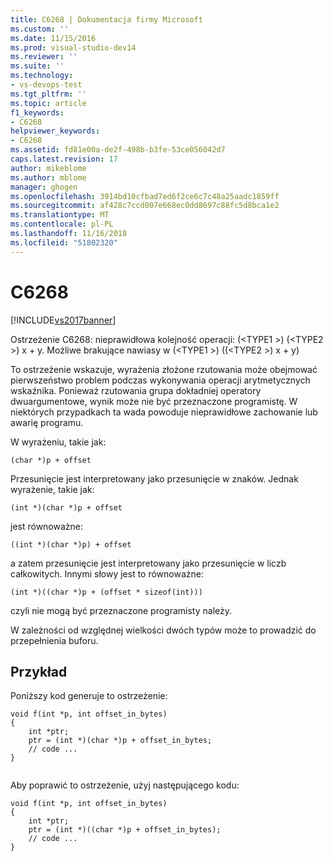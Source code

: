 ```yaml
---
title: C6268 | Dokumentacja firmy Microsoft
ms.custom: ''
ms.date: 11/15/2016
ms.prod: visual-studio-dev14
ms.reviewer: ''
ms.suite: ''
ms.technology:
- vs-devops-test
ms.tgt_pltfrm: ''
ms.topic: article
f1_keywords:
- C6268
helpviewer_keywords:
- C6268
ms.assetid: fd81e00a-de2f-498b-b3fe-53ce056042d7
caps.latest.revision: 17
author: mikeblome
ms.author: mblome
manager: ghogen
ms.openlocfilehash: 3914bd10cfbad7ed6f2ce6c7c48a25aadc1859ff
ms.sourcegitcommit: af428c7ccd007e668ec0dd8697c88fc5d8bca1e2
ms.translationtype: MT
ms.contentlocale: pl-PL
ms.lasthandoff: 11/16/2018
ms.locfileid: "51802320"
---
```

# <a name="c6268"></a>C6268
[!INCLUDE[vs2017banner](../includes/vs2017banner.md)]

Ostrzeżenie C6268: nieprawidłowa kolejność operacji: (\<TYPE1 >) (\<TYPE2 >) x + y. Możliwe brakujące nawiasy w (\<TYPE1 >) ((\<TYPE2 >) x + y)  
  
 To ostrzeżenie wskazuje, wyrażenia złożone rzutowania może obejmować pierwszeństwo problem podczas wykonywania operacji arytmetycznych wskaźnika. Ponieważ rzutowania grupa dokładniej operatory dwuargumentowe, wynik może nie być przeznaczone programistę. W niektórych przypadkach ta wada powoduje nieprawidłowe zachowanie lub awarię programu.  
  
 W wyrażeniu, takie jak:  
  
 `(char *)p + offset`  
  
 Przesunięcie jest interpretowany jako przesunięcie w znaków. Jednak wyrażenie, takie jak:  
  
 `(int *)(char *)p + offset`  
  
 jest równoważne:  
  
 `((int *)(char *)p) + offset`  
  
 a zatem przesunięcie jest interpretowany jako przesunięcie w liczb całkowitych. Innymi słowy jest to równoważne:  
  
 `(int *)((char *)p + (offset * sizeof(int)))`  
  
 czyli nie mogą być przeznaczone programisty należy.  
  
 W zależności od względnej wielkości dwóch typów może to prowadzić do przepełnienia buforu.  
  
## <a name="example"></a>Przykład  
 Poniższy kod generuje to ostrzeżenie:  
  
```  
void f(int *p, int offset_in_bytes)  
{  
    int *ptr;  
    ptr = (int *)(char *)p + offset_in_bytes;  
    // code ...  
}  
  
```  
  
 Aby poprawić to ostrzeżenie, użyj następującego kodu:  
  
```  
void f(int *p, int offset_in_bytes)  
{  
    int *ptr;  
    ptr = (int *)((char *)p + offset_in_bytes);  
    // code ...  
}  
```



